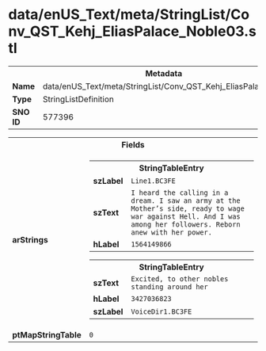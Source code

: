 <h1>data/enUS_Text/meta/StringList/Conv_QST_Kehj_EliasPalace_Noble03.stl</h1><table><tr><th colspan="100%">Metadata</th></tr><tr><td><b>Name</b></td><td>data/enUS_Text/meta/StringList/Conv_QST_Kehj_EliasPalace_Noble03.stl</td></tr><tr><td><b>Type</b></td><td>StringListDefinition</td></tr><tr><td><b>SNO ID</b></td><td>577396</td></tr></table>

<table><tr><th colspan="100%">Fields</th></tr><tr><td><b>arStrings</b></td><td><table><tr><th colspan="100%">StringTableEntry</th></tr><tr><td><b>szLabel</b></td><td><code>Line1.BC3FE</code></td></tr><tr><td><b>szText</b></td><td><code>I heard the calling in a dream. I saw an army at the Mother’s side, ready to wage war against Hell. And I was among her followers. Reborn anew with her power.</code></td></tr><tr><td><b>hLabel</b></td><td><code>1564149866</code></td></tr></table>


<table><tr><th colspan="100%">StringTableEntry</th></tr><tr><td><b>szText</b></td><td><code>Excited, to other nobles standing around her</code></td></tr><tr><td><b>hLabel</b></td><td><code>3427036823</code></td></tr><tr><td><b>szLabel</b></td><td><code>VoiceDir1.BC3FE</code></td></tr></table>


</td></tr><tr><td><b>ptMapStringTable</b></td><td><code>0</code></td></tr></table>

